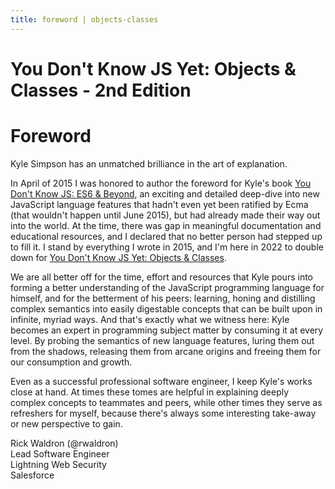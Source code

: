 ```yaml
---
title: foreword | objects-classes
---
```

# You Don't Know JS Yet: Objects & Classes - 2nd Edition
# Foreword

Kyle Simpson has an unmatched brilliance in the art of explanation.

In April of 2015 I was honored to author the foreword for Kyle's book [You Don't Know JS: ES6 & Beyond](https://www.oreilly.com/library/view/you-dont-know/9781491905241/), an exciting and detailed deep-dive into new JavaScript language features that hadn't even yet been ratified by Ecma (that wouldn't happen until June 2015), but had already made their way out into the world. At the time, there was gap in meaningful documentation and educational resources, and I declared that no better person had stepped up to fill it. I stand by everything I wrote in 2015, and I'm here in 2022 to double down for [You Don't Know JS Yet: Objects & Classes]().

We are all better off for the time, effort and resources that Kyle pours into forming a better understanding of the JavaScript programming language for himself, and for the betterment of his peers: learning, honing and distilling complex semantics into easily digestable concepts that can be built upon in infinite, myriad ways. And that's exactly what we witness here: Kyle becomes an expert in programming subject matter by consuming it at every level. By probing the semantics of new language features, luring them out from the shadows, releasing them from arcane origins and freeing them for our consumption and growth.

Even as a successful professional software engineer, I keep Kyle's works close at hand. At times these tomes are helpful in explaining deeply complex concepts to teammates and peers, while other times they serve as refreshers for myself, because there's always some interesting take-away or new perspective to gain.

Rick Waldron (@rwaldron)<br>
Lead Software Engineer<br>
Lightning Web Security<br>
Salesforce
